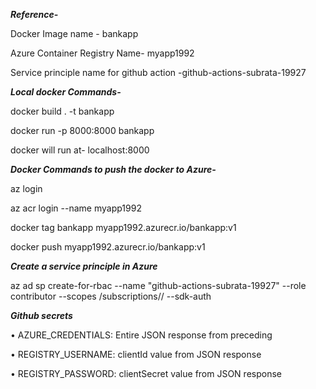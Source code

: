 ***Reference-***

Docker Image name - bankapp

Azure Container Registry Name- myapp1992

Service principle name for github action -github-actions-subrata-19927

***Local docker Commands-***

docker build . -t bankapp

docker run -p 8000:8000 bankapp

docker will run at- localhost:8000

***Docker Commands to push the docker to Azure-***

az login

az acr login --name myapp1992

docker tag bankapp myapp1992.azurecr.io/bankapp:v1

docker push myapp1992.azurecr.io/bankapp:v1

***Create a service principle in Azure***

az ad sp create-for-rbac --name "github-actions-subrata-19927" --role contributor --scopes /subscriptions/<subscription key>/<resource group> --sdk-auth

***Github secrets***

•	 AZURE_CREDENTIALS: Entire JSON response from preceding

•	 REGISTRY_USERNAME: clientId value from JSON response

•	 REGISTRY_PASSWORD: clientSecret value from JSON response
